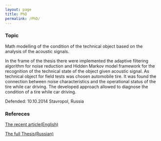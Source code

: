 ```yaml
---
layout: page
title: PhD
permalink: /PhD/
---
```


### Topic

Math modelling of the condition of the technical object based on the analysis of the acoustic signals. 

In the frame of the thesis there were implemented the adaptive filtering algorithm for noise reduction and Hidden Markov model framework for the recognition of the technical state of the object given acoustic signal. 
As technical object for field tests was chosen automobile tire. It was found the connection between noise characteristics and the operational status of the tire while car driving. The developed approach allowed to diagnose the condition of a tire while car driving.

Defended: 10.10.2014 Stavropol, Russia
### Refereces

[The recent article(English)](http://ceur-ws.org/Vol-1145/paper7.pdf)

[The full Thesis(Russian)](https://drive.google.com/open?id=0B0jDQTJWpzD3S193SHJpUUczVzA)


